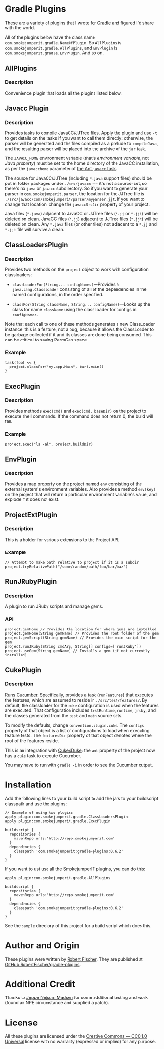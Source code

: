 # Gradle Plugins

These are a variety of plugins that I wrote for [Gradle](http://gradle.org) and figured I'd share with the world.

All of the plugins below have the class name `com.smokejumperit.gradle.NameOfPlugin`.  So `AllPlugins` is `com.smokejumperit.gradle.AllPlugins`, and `EnvPlugin` is `com.smokejumperit.gradle.EnvPlugin`.  And so on.

## AllPlugins

### Description

Convenience plugin that loads all the plugins listed below.

## Javacc Plugin

### Description

Provides tasks to compile JavaCC/JJTree files.  Apply the plugin and use `-t` to get details on the tasks if you want to call them
directly: otherwise, the parser will be generated and the files compiled as a prelude to `compileJava`, and the resulting parser
will be placed into the archive of the `jar` task.

The `JAVACC_HOME` environment variable (that's *environment variable*, not *Java property*) must be set to the home directory of
the JavaCC installation, as per the `javacchome` parameter of [the Ant `javacc` task](http://ant.apache.org/manual/Tasks/javacc.html).

The source for JavaCC/JJTree (including `*.java` support files) should be put in folder packages under 
`./src/javacc` --- it's not a source-set, so there's no `java`
or `javacc` subdirectory.  So if you want to generate your parser in `com.smokejumperit.parser`, the location for the JJTree file
is `./src/javacc/com/smokejumperit/parser/myparser.jjt`.  If you want to change that location, change the `javaccSrcDir` property
of your project.

Java files (`*.java`) adjacent to JavaCC or JJTree files (`*.jj` or `*.jjt`) will be deleted on clean.  JavaCC files (`*.jj`) adjacent 
to JJTree files (`*.jjt`) will be deleted on clean.  Any `*.java` files (or other files) not adjacent to a `*.jj` and `*.jjt` file will
survive a clean.

## ClassLoadersPlugin

### Description

Provides two methods on the `project` object to work with configuration classloaders:

* `classLoaderFor(String... configNames)`&mdash;Provides a `java.lang.ClassLoader` consisting of all of the dependencies in the named configurations, in the order specified.

* `classFor(String className, String... configNames)`&mdash;Looks up the class for name `className` using the class loader for configs in `configNames`.

Note that each call to one of these methods generates a new ClassLoader instance: this is a feature, not a bug, because it allows the ClassLoader to be garbage collected if it and its classes are done being consumed.  This can be critical to saving PermGen space.

### Example

    task(foo) << {
      project.classFor("my.app.Main", bar).main()
    }

## ExecPlugin

### Description

Provides methods `exec(cmd)` and `exec(cmd, baseDir)` on the project to execute shell commands.  If the command does not return 0, the build will fail.

### Example

    project.exec("ls -al", project.buildDir)

## EnvPlugin

### Description

Provides a map property on the project named `env` consisting of the external system's environment variables.  Also provides a method `env(key)` on the project that will return a particular environment variable's value, and explode if it does not exist.

## ProjectExtPlugin

### Description

This is a holder for various extensions to the Project API.  

### Example

    // Attempt to make path relative to project if it is a subdir
    project.tryRelativePath("/some/random/path/foo/bar/baz")


## RunJRubyPlugin

### Description

A plugin to run JRuby scripts and manage gems.

### API

    project.gemHome // Provides the location for where gems are installed
    project.gemHome(String gemName) // Provides the root folder of the gem
    project.gemScript(String gemName) // Provides the main script for the gem
    project.runJRuby(String cmdArg, String[] configs=['runJRuby'])
    project.useGem(String gemName) // Installs a gem (if not currently installed)


## CukePlugin

### Description

Runs [Cucumber](http://cukes.info).  Specifically, provides a task (`runFeatures`) that executes the features, which are assumed to reside in `./src/test/features/`.  By default, the classloader for the `cuke` configuration is used when the features are executed.  That configuration includes `testRuntime`, `runtime`, `jruby`, and the classes generated from the `test` and `main` source sets.

To modify the defaults, change `convention.plugin.cuke`.  The `configs` property of that object is a list of configurations to load when executing feature tests.  The `featuresDir` property of that object denotes where the root of the features reside.

This is an integration with [Cuke4Duke](http://wiki.github.com/aslakhellesoy/cuke4duke/): the `ant` property of the project now has a `cuke`
task to execute Cucumber.

You may have to run with `gradle -i` in order to see the Cucumber output.

# Installation

Add the following lines to your build script to add the jars to your buildscript classpath and use the plugins:

    // Example of using two plugins
    apply plugin:com.smokejumperit.gradle.ClassLoadersPlugin
    apply plugin:com.smokejumperit.gradle.ExecPlugin

    buildscript {
      repositories {
        mavenRepo urls:'http://repo.smokejumperit.com'
      }
      dependencies {
        classpath 'com.smokejumperit:gradle-plugins:0.6.2'
      }
    }

If you want to ust use all the SmokejumperIT plugins, you can do this:

    apply plugin:com.smokejumperit.gradle.AllPlugins

    buildscript {
      repositories {
        mavenRepo urls:'http://repo.smokejumperit.com'
      }
      dependencies {
        classpath 'com.smokejumperit:gradle-plugins:0.6.2'
      }
    }

See the `sample` directory of this project for a build script which does this.

# Author and Origin

These plugins were written by [Robert Fischer](http://smokejumperit.com/).  They are published at [GitHub:RobertFischer/gradle-plugins](http://github.com/RobertFischer/gradle-plugins).

# Additional Credit

Thanks to [Jeppe Nejsum Madsen](http://jeppenejsum.wordpress.com) for some additional testing and work (found an NPE circumstance and supplied a patch).

# License

All these plugins are licensed under the [Creative Commons — CC0 1.0 Universal](http://creativecommons.org/publicdomain/zero/1.0/) license with no warranty (expressed or implied) for any purpose.
